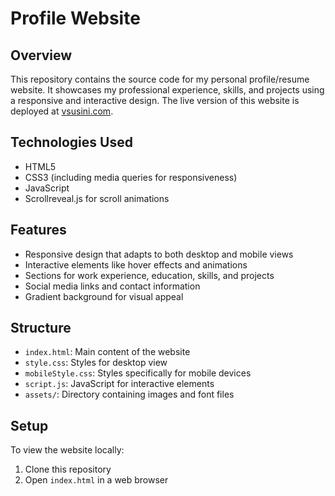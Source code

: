 # Profile Website

## Overview
This repository contains the source code for my personal profile/resume website. It showcases my professional experience, skills, and projects using a responsive and interactive design. The live version of this website is deployed at [vsusini.com](https://vsusini.com).

## Technologies Used
- HTML5
- CSS3 (including media queries for responsiveness)
- JavaScript
- Scrollreveal.js for scroll animations

## Features
- Responsive design that adapts to both desktop and mobile views
- Interactive elements like hover effects and animations
- Sections for work experience, education, skills, and projects
- Social media links and contact information
- Gradient background for visual appeal

## Structure
- `index.html`: Main content of the website
- `style.css`: Styles for desktop view
- `mobileStyle.css`: Styles specifically for mobile devices
- `script.js`: JavaScript for interactive elements
- `assets/`: Directory containing images and font files

## Setup
To view the website locally:
1. Clone this repository
2. Open `index.html` in a web browser

